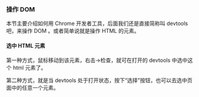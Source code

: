 ### 操作 DOM

本节主要介绍如何用 Chrome 开发者工具，后面我们还是直接简称叫 devtools 吧，来操作 DOM 。或者简单说就是操作 HTML 的元素。

#### 选中 HTML 元素

第一种方式，鼠标移动到该元素，右击->检查，就可在打开的 devtools 中选中这个 html 元素了。

第二种方式，就是当 devtools 处于打开状态，按下“选择”按钮，也可以去选中页面中的任意一个元素。
